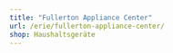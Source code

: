 ```yaml
---
title: "Fullerton Appliance Center"
url: /erie/fullerton-appliance-center/
shop: Haushaltsgeräte
---
```

